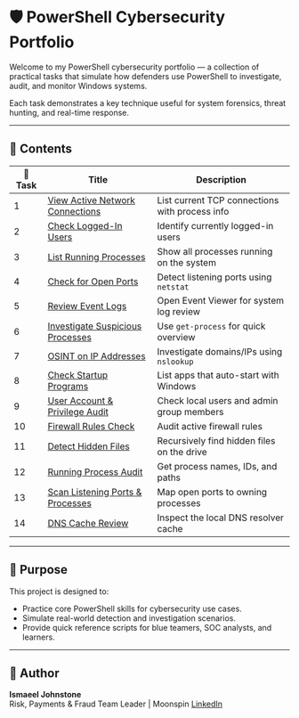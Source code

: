# 🛡️ PowerShell Cybersecurity Portfolio

Welcome to my PowerShell cybersecurity portfolio — a collection of practical tasks that simulate how defenders use PowerShell to investigate, audit, and monitor Windows systems.

Each task demonstrates a key technique useful for system forensics, threat hunting, and real-time response.

---

## 🧰 Contents

| 🔢 Task | Title | Description |
|--------|-------|-------------|
| 1 | [View Active Network Connections](task1-network-connections.md) | List current TCP connections with process info |
| 2 | [Check Logged-In Users](task2-logged-in-users.md) | Identify currently logged-in users |
| 3 | [List Running Processes](task3-list-processes.md) | Show all processes running on the system |
| 4 | [Check for Open Ports](task4-open-ports.md) | Detect listening ports using `netstat` |
| 5 | [Review Event Logs](task5-event-logs.md) | Open Event Viewer for system log review |
| 6 | [Investigate Suspicious Processes](task6-suspicious-processes.md) | Use `get-process` for quick overview |
| 7 | [OSINT on IP Addresses](task7-osint-ip.md) | Investigate domains/IPs using `nslookup` |
| 8 | [Check Startup Programs](task8-startup-programs.md) | List apps that auto-start with Windows |
| 9 | [User Account & Privilege Audit](task9-user-audit.md) | Check local users and admin group members |
| 10 | [Firewall Rules Check](task10-firewall-rules.md) | Audit active firewall rules |
| 11 | [Detect Hidden Files](task11-hidden-files.md) | Recursively find hidden files on the drive |
| 12 | [Running Process Audit](task12-process-audit.md) | Get process names, IDs, and paths |
| 13 | [Scan Listening Ports & Processes](task13-listening-ports.md) | Map open ports to owning processes |
| 14 | [DNS Cache Review](task14-dns-cache.md) | Inspect the local DNS resolver cache |

---

## 🎯 Purpose

This project is designed to:

- Practice core PowerShell skills for cybersecurity use cases.
- Simulate real-world detection and investigation scenarios.
- Provide quick reference scripts for blue teamers, SOC analysts, and learners.

---

## 🧠 Author

**Ismaeel Johnstone**  
Risk, Payments & Fraud Team Leader | Moonspin 
[LinkedIn](https://www.linkedin.com/in/ismaeel-johnstone-b80659252)  


